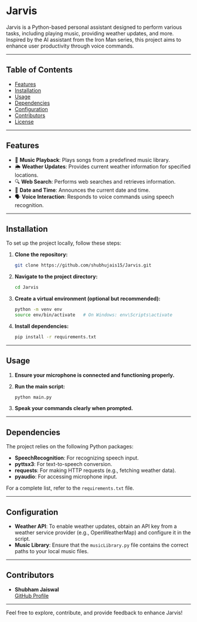 # **Jarvis**

Jarvis is a Python-based personal assistant designed to perform various tasks, including playing music, providing weather updates, and more. Inspired by the AI assistant from the Iron Man series, this project aims to enhance user productivity through voice commands.

---

## **Table of Contents**

- [Features](#features)
- [Installation](#installation)
- [Usage](#usage)
- [Dependencies](#dependencies)
- [Configuration](#configuration)
- [Contributors](#contributors)
- [License](#license)

---

## **Features**

- 🎵 **Music Playback**: Plays songs from a predefined music library.
- 🌦️ **Weather Updates**: Provides current weather information for specified locations.
- 🔍 **Web Search**: Performs web searches and retrieves information.
- 📅 **Date and Time**: Announces the current date and time.
- 🗣️ **Voice Interaction**: Responds to voice commands using speech recognition.

---

## **Installation**

To set up the project locally, follow these steps:

1. **Clone the repository:**

   ```bash
   git clone https://github.com/shubhujais15/Jarvis.git
   ```

2. **Navigate to the project directory:**

   ```bash
   cd Jarvis
   ```

3. **Create a virtual environment (optional but recommended):**

   ```bash
   python -m venv env
   source env/bin/activate   # On Windows: env\Scripts\activate
   ```

4. **Install dependencies:**

   ```bash
   pip install -r requirements.txt
   ```

---

## **Usage**

1. **Ensure your microphone is connected and functioning properly.**

2. **Run the main script:**

   ```bash
   python main.py
   ```

3. **Speak your commands clearly when prompted.**

---

## **Dependencies**

The project relies on the following Python packages:

- **SpeechRecognition**: For recognizing speech input.
- **pyttsx3**: For text-to-speech conversion.
- **requests**: For making HTTP requests (e.g., fetching weather data).
- **pyaudio**: For accessing microphone input.

For a complete list, refer to the `requirements.txt` file.

---

## **Configuration**

- **Weather API**: To enable weather updates, obtain an API key from a weather service provider (e.g., OpenWeatherMap) and configure it in the script.
- **Music Library**: Ensure that the `musicLibrary.py` file contains the correct paths to your local music files.

---

## **Contributors**

- **Shubham Jaiswal**  
  [GitHub Profile](https://github.com/shubhujais15)

---

Feel free to explore, contribute, and provide feedback to enhance Jarvis! 
